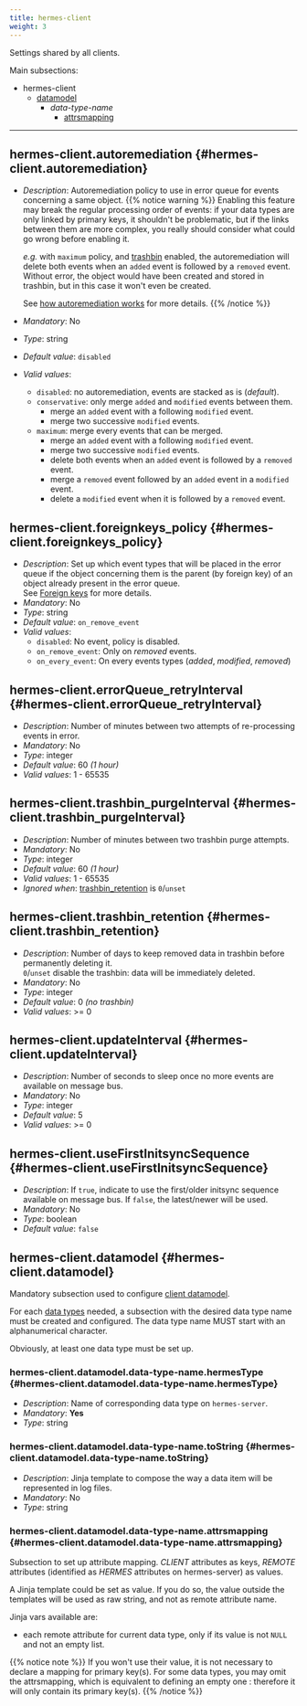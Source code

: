 ```yaml
---
title: hermes-client
weight: 3
---
```


Settings shared by all clients.

Main subsections:

- hermes-client
  - [datamodel](/setup/configuration/hermes-client/#hermes-client.datamodel)
    - *data-type-name*
      - [attrsmapping](/setup/configuration/hermes-client/#hermes-client.datamodel.data-type-name.attrsmapping)

---

## hermes-client.autoremediation {#hermes-client.autoremediation}

- *Description*: Autoremediation policy to use in error queue for events concerning a same object.
  {{% notice warning %}}
  Enabling this feature may break the regular processing order of events: if your data types are only linked by primary keys, it shouldn't be problematic, but if the links between them are more complex, you really should consider what could go wrong before enabling it.  

  *e.g.* with `maximum` policy, and [trashbin](/hermes/key-concepts/#trashbin) enabled, the autoremediation will delete both events when an `added` event is followed by a `removed` event. Without error, the object would have been created and stored in trashbin, but in this case it won't even be created.

  See [how autoremediation works](/hermes/how-it-works/hermes-client/auto-remediation/) for more details.
  {{% /notice %}}
- *Mandatory*: No
- *Type*: string
- *Default value*: `disabled`
- *Valid values*:
  - `disabled`: no autoremediation, events are stacked as is (*default*).
  - `conservative`: only merge `added` and `modified` events between them.
    - merge an `added` event with a following `modified` event.
    - merge two successive `modified` events.
  - `maximum`: merge every events that can be merged.
    - merge an `added` event with a following `modified` event.
    - merge two successive `modified` events.
    - delete both events when an `added` event is followed by a `removed` event.
    - merge a `removed` event followed by an `added` event in a `modified` event.
    - delete a `modified` event when it is followed by a `removed` event.

## hermes-client.foreignkeys_policy {#hermes-client.foreignkeys_policy}

- *Description*: Set up which event types that will be placed in the error queue if the
    object concerning them is the parent (by foreign key) of an object already present
    in the error queue.  
    See [Foreign keys](/hermes/how-it-works/hermes-client/foreign-keys/) for more details.
- *Mandatory*: No
- *Type*: string
- *Default value*: `on_remove_event`
- *Valid values*:
  - `disabled`: No event, policy is disabled.
  - `on_remove_event`: Only on *removed* events.
  - `on_every_event`: On every events types (*added*, *modified*, *removed*)

## hermes-client.errorQueue_retryInterval {#hermes-client.errorQueue_retryInterval}

- *Description*: Number of minutes between two attempts of re-processing events in error.
- *Mandatory*: No
- *Type*: integer
- *Default value*: 60 *(1 hour)*
- *Valid values*: 1 - 65535

## hermes-client.trashbin_purgeInterval {#hermes-client.trashbin_purgeInterval}

- *Description*: Number of minutes between two trashbin purge attempts.
- *Mandatory*: No
- *Type*: integer
- *Default value*: 60 *(1 hour)*
- *Valid values*: 1 - 65535
- *Ignored when*: [trashbin_retention](/setup/configuration/hermes-client/#hermes-client.trashbin_retention) is `0`/`unset`

## hermes-client.trashbin_retention {#hermes-client.trashbin_retention}

- *Description*: Number of days to keep removed data in trashbin before permanently deleting it.  
  `0`/`unset` disable the trashbin: data will be immediately deleted.
- *Mandatory*: No
- *Type*: integer
- *Default value*: 0 *(no trashbin)*
- *Valid values*: >= 0

## hermes-client.updateInterval {#hermes-client.updateInterval}

- *Description*: Number of seconds to sleep once no more events are available on message bus.
- *Mandatory*: No
- *Type*: integer
- *Default value*: 5
- *Valid values*: >= 0

## hermes-client.useFirstInitsyncSequence {#hermes-client.useFirstInitsyncSequence}

- *Description*: If `true`, indicate to use the first/older initsync sequence available on message bus. If `false`, the latest/newer will be used.
- *Mandatory*: No
- *Type*: boolean
- *Default value*: `false`

## hermes-client.datamodel {#hermes-client.datamodel}

Mandatory subsection used to configure [client datamodel](/hermes/key-concepts/#client-datamodel).

For each [data types](/hermes/key-concepts/#data-type) needed, a subsection with the desired data type name must be created and configured. The data type name MUST start with an alphanumerical character.

Obviously, at least one data type must be set up.

### hermes-client.datamodel.data-type-name.hermesType {#hermes-client.datamodel.data-type-name.hermesType}

- *Description*: Name of corresponding data type on `hermes-server`.
- *Mandatory*: **Yes**
- *Type*: string

### hermes-client.datamodel.data-type-name.toString {#hermes-client.datamodel.data-type-name.toString}

- *Description*: Jinja template to compose the way a data item will be represented in log files.
- *Mandatory*: No
- *Type*: string

### hermes-client.datamodel.data-type-name.attrsmapping {#hermes-client.datamodel.data-type-name.attrsmapping}

Subsection to set up attribute mapping. *CLIENT* attributes as keys, *REMOTE* attributes (identified as *HERMES* attributes on hermes-server) as values.

A Jinja template could be set as value. If you do so, the value outside the templates will be used as raw string, and not as remote attribute name.

Jinja vars available are:

- each remote attribute for current data type, only if its value is not `NULL` and not an empty list.

{{% notice note %}}
If you won't use their value, it is not necessary to declare a mapping for primary key(s). For some data types, you may omit the attrsmapping, which is equivalent to defining an empty one : therefore it will only contain its primary key(s).
{{% /notice %}}
